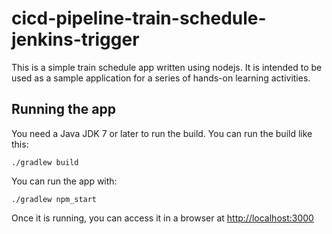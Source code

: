 # cicd-pipeline-train-schedule-jenkins-trigger
   
This is a simple train schedule app written using nodejs. It is intended to be used as a sample application for a series of hands-on learning activities.

## Running the app
    
You need a Java JDK 7 or later to run the build. You can run the build like this:

    ./gradlew build
  
You can run the app with:

    ./gradlew npm_start

Once it is running, you can access it in a browser at [http://localhost:3000](http://localhost:3000)
